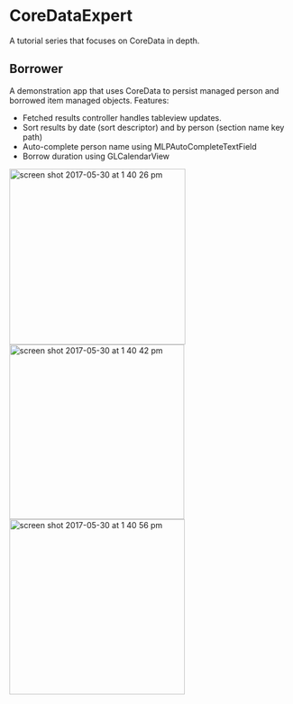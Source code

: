 # CoreDataExpert
A tutorial series that focuses on CoreData in depth.

## Borrower
A demonstration app that uses CoreData to persist managed person and borrowed item managed objects. Features:
* Fetched results controller handles tableview updates.
* Sort results by date (sort descriptor) and by person (section name key path)
* Auto-complete person name using MLPAutoCompleteTextField
* Borrow duration using GLCalendarView

<img width="312" alt="screen shot 2017-05-30 at 1 40 26 pm" src="https://cloud.githubusercontent.com/assets/21972121/26604447/488044bc-453f-11e7-9243-d033679a11e4.png">
<img width="310" alt="screen shot 2017-05-30 at 1 40 42 pm" src="https://cloud.githubusercontent.com/assets/21972121/26604461/581be7d2-453f-11e7-83d3-ee1077bfe388.png">
<img width="311" alt="screen shot 2017-05-30 at 1 40 56 pm" src="https://cloud.githubusercontent.com/assets/21972121/26604489/65134430-453f-11e7-8381-1cf30a96aeac.png">
